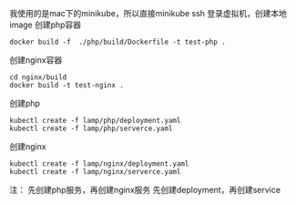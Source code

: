 我使用的是mac下的minikube，所以直接minikube ssh 登录虚拟机，创建本地image
创建php容器

```shell
docker build -f  ./php/build/Dockerfile -t test-php .
```

创建nginx容器

```shell
cd nginx/build
docker build -t test-nginx .
```

创建php

```shell
kubectl create -f lamp/php/deployment.yaml 
kubectl create -f lamp/php/serverce.yaml
```

创建nginx

```shell
kubectl create -f lamp/nginx/deployment.yaml
kubectl create -f lamp/nginx/serverce.yaml 
```

注：
先创建php服务，再创建nginx服务
先创建deployment，再创建service